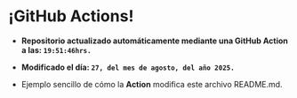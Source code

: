# ¡GitHub Actions!
* **Repositorio actualizado automáticamente mediante una GitHub Action a las: `19:51:46hrs.`**
* **Modificado el día: `27, del mes de agosto, del año 2025.`**

* Ejemplo sencillo de cómo la **Action** modifica este archivo README.md.
